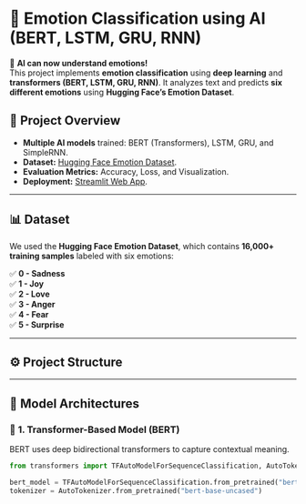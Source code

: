 
# 🧠 Emotion Classification using AI (BERT, LSTM, GRU, RNN)

🚀 **AI can now understand emotions!**  
This project implements **emotion classification** using **deep learning** and **transformers (BERT, LSTM, GRU, RNN)**. It analyzes text and predicts **six different emotions** using **Hugging Face’s Emotion Dataset**.

## 📌 Project Overview
- **Multiple AI models** trained: BERT (Transformers), LSTM, GRU, and SimpleRNN.
- **Dataset:** [Hugging Face Emotion Dataset](https://huggingface.co/datasets/emotion).
- **Evaluation Metrics:** Accuracy, Loss, and Visualization.
- **Deployment:** [Streamlit Web App](#-deployment).

---

## 📊 Dataset
We used the **Hugging Face Emotion Dataset**, which contains **16,000+ training samples** labeled with six emotions:

✅ **0 - Sadness**  
✅ **1 - Joy**  
✅ **2 - Love**  
✅ **3 - Anger**  
✅ **4 - Fear**  
✅ **5 - Surprise**  

---

## ⚙️ Project Structure

---

## 🚀 Model Architectures

### 🔹 **1. Transformer-Based Model (BERT)**
BERT uses deep bidirectional transformers to capture contextual meaning.

```python
from transformers import TFAutoModelForSequenceClassification, AutoTokenizer

bert_model = TFAutoModelForSequenceClassification.from_pretrained("bert-base-uncased", num_labels=6)
tokenizer = AutoTokenizer.from_pretrained("bert-base-uncased")
